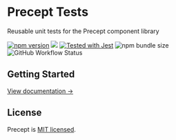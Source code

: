 # Precept Tests

Reusable unit tests for the Precept component library

<p>
    <a href="https://www.npmjs.com/package/precept-tests"><img src="https://img.shields.io/npm/v/precept.svg?style=flat" alt="npm version"></a>
    <a href="#license"><img src="https://img.shields.io/github/license/sourcerer-io/hall-of-fame.svg"></a>
    <a href="https://github.com/facebook/jest"><img src="https://img.shields.io/badge/tested_with-jest-99424f.svg" alt="Tested with Jest"></a>
    <img alt="npm bundle size" src="https://img.shields.io/bundlephobia/minzip/precept-tests">
    <img alt="GitHub Workflow Status" src="https://img.shields.io/github/actions/workflow/status/marksmccann/precept/node.js.yml">
</p>

## Getting Started

[View documentation →](https://marksmccann.github.io/precept/docs)

## License

Precept is [MIT licensed](./LICENSE).
